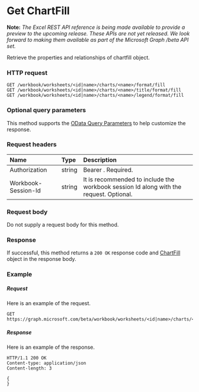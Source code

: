 # Get ChartFill

**Note:** _The Excel REST API reference is being made available to provide a preview to the upcoming release. These APIs are not yet released. We look forward to making them available as part of the Microsoft Graph /beta API set._

Retrieve the properties and relationships of chartfill object.
### HTTP request
<!-- { "blockType": "ignored" } -->
```http
GET /workbook/worksheets/<id|name>/charts/<name>/format/fill
GET /workbook/worksheets/<id|name>/charts/<name>/title/format/fill
GET /workbook/worksheets/<id|name>/charts/<name>/legend/format/fill
```
### Optional query parameters
This method supports the [OData Query Parameters](http://graph.microsoft.io/docs/overview/query_parameters) to help customize the response.

### Request headers
| Name       | Type | Description|
|:-----------|:------|:----------|
| Authorization  |string | Bearer <token>. Required.| 
| Workbook-Session-Id  |string |It is recommended to include the workbook session Id along with the request. Optional.|

### Request body
Do not supply a request body for this method.
### Response
If successful, this method returns a `200 OK` response code and [ChartFill](../resources/chartfill.md) object in the response body.
### Example
##### Request
Here is an example of the request.
<!-- {
  "blockType": "request",
  "name": "get_chartfill"
}-->
```http
GET https://graph.microsoft.com/beta/workbook/worksheets/<id|name>/charts/<name>/format/fill
```
##### Response
Here is an example of the response.
<!-- {
  "blockType": "response",
  "truncated": false,
  "@odata.type": "microsoft.graph.chartfill"
} -->
```http
HTTP/1.1 200 OK
Content-type: application/json
Content-length: 3

{
}
```

<!-- uuid: 8fcb5dbc-d5aa-4681-8e31-b001d5168d79
2015-10-25 14:57:30 UTC -->
<!-- {
  "type": "#page.annotation",
  "description": "Get ChartFill",
  "keywords": "",
  "section": "documentation",
  "tocPath": ""
}-->